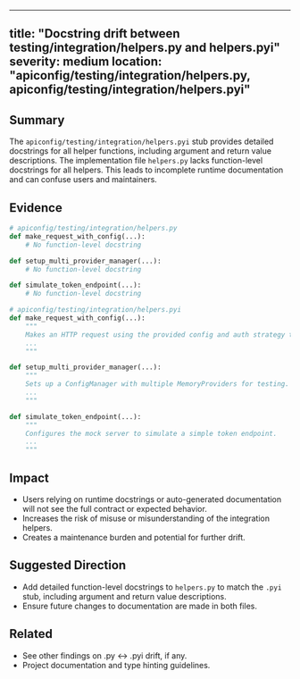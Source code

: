 <!--
issue_number: 67
issue_url: https://github.com/Leikaab/apiconfig/issues/67
state: OPEN
created_at: 2025-04-20T00:24:27Z
updated_at: 2025-04-20T00:24:27Z
author:
  login: Leikaab
  id: MDQ6VXNlcjQ5NzkxNzAx
labels:
  - name: documentation
    id: LA_kwDOObjluc8AAAAB-S4H2w
assignees: []
-->

---
title: "Docstring drift between testing/integration/helpers.py and helpers.pyi"
severity: medium
location: "apiconfig/testing/integration/helpers.py, apiconfig/testing/integration/helpers.pyi"
---

## Summary
The `apiconfig/testing/integration/helpers.pyi` stub provides detailed docstrings for all helper functions, including argument and return value descriptions. The implementation file `helpers.py` lacks function-level docstrings for all helpers. This leads to incomplete runtime documentation and can confuse users and maintainers.

## Evidence
```python
# apiconfig/testing/integration/helpers.py
def make_request_with_config(...):
    # No function-level docstring

def setup_multi_provider_manager(...):
    # No function-level docstring

def simulate_token_endpoint(...):
    # No function-level docstring

# apiconfig/testing/integration/helpers.pyi
def make_request_with_config(...):
    """
    Makes an HTTP request using the provided config and auth strategy to a mock server.
    ...
    """

def setup_multi_provider_manager(...):
    """
    Sets up a ConfigManager with multiple MemoryProviders for testing.
    ...
    """

def simulate_token_endpoint(...):
    """
    Configures the mock server to simulate a simple token endpoint.
    ...
    """
```

## Impact
- Users relying on runtime docstrings or auto-generated documentation will not see the full contract or expected behavior.
- Increases the risk of misuse or misunderstanding of the integration helpers.
- Creates a maintenance burden and potential for further drift.

## Suggested Direction
- Add detailed function-level docstrings to `helpers.py` to match the `.pyi` stub, including argument and return value descriptions.
- Ensure future changes to documentation are made in both files.

## Related
- See other findings on .py ↔ .pyi drift, if any.
- Project documentation and type hinting guidelines.